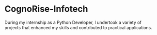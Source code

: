 # CognoRise-Infotech
During my internship as a Python Developer, I undertook a variety of projects that enhanced my skills and contributed to practical applications.
